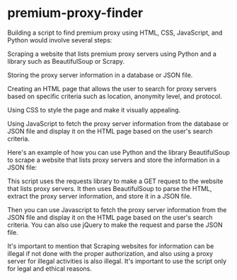 # premium-proxy-finder


Building a script to find premium proxy using HTML, CSS, JavaScript, and Python would involve several steps:

Scraping a website that lists premium proxy servers using Python and a library such as BeautifulSoup or Scrapy.

Storing the proxy server information in a database or JSON file.

Creating an HTML page that allows the user to search for proxy servers based on specific criteria such as location, anonymity level, and protocol.

Using CSS to style the page and make it visually appealing.

Using JavaScript to fetch the proxy server information from the database or JSON file and display it on the HTML page based on the user's search criteria.

Here's an example of how you can use Python and the library BeautifulSoup to scrape a website that lists proxy servers and store the information in a JSON file:

This script uses the requests library to make a GET request to the website that lists proxy servers. It then uses BeautifulSoup to parse the HTML, extract the proxy server information, and store it in a JSON file.

Then you can use Javascript to fetch the proxy server information from the JSON file and display it on the HTML page based on the user's search criteria. You can also use jQuery to make the request and parse the JSON file.

It's important to mention that Scraping websites for information can be illegal if not done with the proper authorization, and also using a proxy server for illegal activities is also illegal. It's important to use the script only for legal and ethical reasons.
